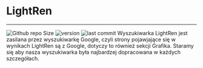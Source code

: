 # LightRen
---
![Github repo Size](https://img.shields.io/github/repo-size/tenstackl/lightren) ![version](https://shields.io/badge/Version-2.1-blue?&amp;style=flat)  ![last commit](https://img.shields.io/github/last-commit/tenstackl/lightren) 
Wyszukiwarka LightRen jest zasilana przez wyszukiwarkę Google, czyli strony pojawjające się w wynikach LightRen są z Google, dotyczy to również sekcji Grafika. Staramy się aby nasza wyszukiwarka była najbardzej dopracowana w każdych szczegółach.
